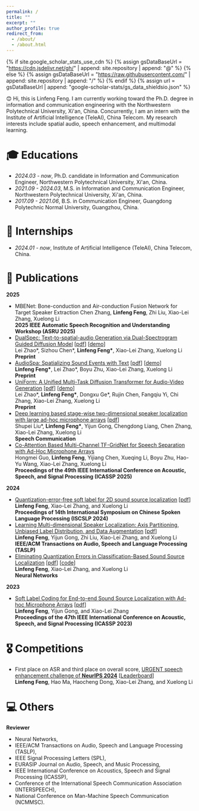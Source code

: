 ```yaml
---
permalink: /
title: ""
excerpt: ""
author_profile: true
redirect_from: 
  - /about/
  - /about.html
---
```


{% if site.google_scholar_stats_use_cdn %}
{% assign gsDataBaseUrl = "https://cdn.jsdelivr.net/gh/" | append: site.repository | append: "@" %}
{% else %}
{% assign gsDataBaseUrl = "https://raw.githubusercontent.com/" | append: site.repository | append: "/" %}
{% endif %}
{% assign url = gsDataBaseUrl | append: "google-scholar-stats/gs_data_shieldsio.json" %}

<span class='anchor' id='about-me'></span>

😊 Hi, this is Linfeng Feng. I am currently working toward the Ph.D. degree in information and communication engineering with the Northwestern Polytechnical University, Xi'an, China. Concurrently, I am an intern with the Institute of Artificial Intelligence (TeleAI), China Telecom. My research interests include spatial audio, speech enhancement, and multimodal learning.


# 🎓️ Educations
- *2024.03 - now*, Ph.D. candidate in Information and Communication Engineer, Northwestern Polytechnical University, Xi'an, China.
- *2021.09 - 2024.03*, M.S. in Information and Communication Engineer, Northwestern Polytechnical University, Xi'an, China.
- *2017.09 - 2021.06*, B.S. in Communication Engineer, Guangdong Polytechnic Normal University, Guangzhou, China.

# 👔 Internships
- *2024.01 - now*, Institute of Artificial Intelligence (TeleAI), China Telecom, China.

# 📝 Publications
**2025**
- MBENet: Bone-conduction and Air-conduction Fusion Network for Target Speaker Extraction
  Chen Zhang, **Linfeng Feng**, Zhi Liu, Xiao-Lei Zhang, Xuelong Li  
  **2025 IEEE Automatic Speech Recognition and Understanding Workshop (ASRU 2025)**
- [DualSpec: Text-to-spatial-audio Generation via Dual-Spectrogram Guided Diffusion Model](https://arxiv.org/abs/2502.18952) [[pdf](https://arxiv.org/pdf/2502.18952)] [[demo](https://lei-zhao123.github.io/DualSpec.github.io/)]  
  Lei Zhao\*, Sizhou Chen\*, **Linfeng Feng\***, Xiao-Lei Zhang, Xuelong Li  
  **Preprint**
- [AudioSpa: Spatializing Sound Events with Text](https://arxiv.org/abs/2502.11219) [[pdf](https://arxiv.org/pdf/2502.11219)] [[demo](https://linfeng-feng.github.io/AudioSpa-demo)]  
  **Linfeng Feng\***, Lei Zhao\*, Boyu Zhu, Xiao-Lei Zhang, Xuelong Li   
  **Preprint**
- [UniForm: A Unified Multi-Task Diffusion Transformer for Audio-Video Generation](https://arxiv.org/abs/2502.03897) [[pdf](https://arxiv.org/pdf/2502.03897)] [[demo](https://uniform-t2av.github.io/)]  
  Lei Zhao\*, **Linfeng Feng\***, Dongxu Ge\*, Rujin Chen, Fangqiu Yi, Chi Zhang, Xiao-Lei Zhang, Xuelong Li   
  **Preprint**
- [Deep learning based stage-wise two-dimensional speaker localization with large ad-hoc microphone arrays](https://www.sciencedirect.com/science/article/pii/S0167639325000627) [[pdf](https://arxiv.org/pdf/2210.10265)]  
  Shupei Liu\*, **Linfeng Feng\***, Yijun Gong, Chengdong Liang, Chen Zhang, Xiao-Lei Zhang, Xuelong Li  
  **Speech Communication**
- [Co-Attention Based Multi-Channel TF-GridNet for Speech Separation with Ad-Hoc Microphone Arrays](https://ieeexplore.ieee.org/abstract/document/10888193)  
  Hongmei Guo, **Linfeng Feng**, Yijiang Chen, Xueqing Li, Boyu Zhu, Hao-Yu Wang, Xiao-Lei Zhang, Xuelong Li  
  **Proceedings of the 49th IEEE International Conference on Acoustic, Speech, and Signal Processing (ICASSP 2025)**
  
**2024**
- [Quantization-error-free soft label for 2D sound source localization](https://ieeexplore.ieee.org/abstract/document/10800169) [[pdf](http://www.xiaolei-zhang.net/papers/Feng,%20Zhang,%20Li%20-%202024%20-%20Quantization-Error-Free%20Soft%20Label%20for%202D%20Sound%20Source%20Localization.pdf)]  
  **Linfeng Feng**, Xiao-Lei Zhang, and Xuelong Li  
  **Proceedings of 14th International Symposium on Chinese Spoken Language Processing (ISCSLP 2024)**
- [Learning Multi-dimensional Speaker Localization: Axis Partitioning, Unbiased Label Distribution, and Data Augmentation](https://ieeexplore.ieee.org/document/10609831) [[pdf](http://www.xiaolei-zhang.net/papers/Feng%20et%20al.%20-%202024%20-%20Learning%20Multi-Dimensional%20Speaker%20Localization%20Axis%20Partitioning%20,%20Unbiased%20Label%20Distribution%20,%20and%20Data%20Augment.pdf)]   
  **Linfeng Feng**, Yijun Gong, Zhi Liu, Xiao-Lei Zhang, and Xuelong Li  
  **IEEE/ACM Transactions on Audio, Speech and Language Processing (TASLP)**
- [Eliminating Quantization Errors in Classification-Based Sound Source Localization](https://www.sciencedirect.com/science/article/pii/S0893608024006038) [[pdf](http://www.xiaolei-zhang.net/papers/Feng,%20Zhang,%20Li%20-%202025%20-%20Eliminating%20quantization%20errors%20in%20classification-based%20sound%20source%20localization.pdf)] [[code](https://github.com/linfeng-feng/ULD)]  
  **Linfeng Feng**, Xiao-Lei Zhang, and Xuelong Li  
  **Neural Networks**

**2023**
- [Soft Label Coding for End-to-end Sound Source Localization with Ad-hoc Microphone Arrays](https://ieeexplore.ieee.org/abstract/document/10094647) [[pdf](http://www.xiaolei-zhang.net/papers/Feng,%20Gong,%20Zhang%20-%202023%20-%20SOFT%20LABEL%20CODING%20FOR%20END-TO-END%20SOUND%20SOURCE%20LOCALIZATION%20WITH%20AD-HOC%20MICROPHONE%20ARRAYS%20Linfeng%20Feng%20,%20Yijun.pdf)]  
  **Linfeng Feng**, Yijun Gong, and Xiao-Lei Zhang  
  **Proceedings of the 47th IEEE International Conference on Acoustic, Speech, and Signal Processing (ICASSP 2023)**

# 🎖️ Competitions
- First place on ASR and third place on overall score, [URGENT speech enhancement challenge of **NeurIPS 2024**](https://urgent-challenge.github.io/urgent2024/) [[Leaderboard](https://urgent-challenge.com/competitions/5#final_results)]  
  **Linfeng Feng**, Hao Ma, Haocheng Dong, Xiao-Lei Zhang, and Xuelong Li

# 💻 Others

**Reviewer**
- Neural Networks,
- IEEE/ACM Transactions on Audio, Speech and Language Processing (TASLP),
- IEEE Signal Processing Letters (SPL),
- EURASIP Journal on Audio, Speech, and Music Processing,
- IEEE International Conference on Acoustics, Speech and Signal Processing (ICASSP),
- Conference of the International Speech Communication Association (INTERSPEECH),
- National Conference on Man-Machine Speech Communication (NCMMSC).
